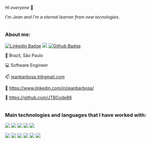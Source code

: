
 _Hi everyone_ 👋

 _I'm Jean and I'm a eternal learner from new tecnologies_.
  
#
### About me:
[![Linkedin Badge](https://img.shields.io/badge/LinkedIn-0077B5?style=for-the-badge&logo=linkedin&logoColor=white)]( LINK_LINKEDIN)
<img src="https://img.shields.io/badge/Gmail-D14836?style=for-the-badge&logo=gmail&logoColor=white" />
[![Github Badge](https://img.shields.io/badge/-Github-000?style=flat-square&logo=Github&logoColor=white&link=LINK_GIT)](LINK_GIT) 

🏡 Brazil, São Paulo

:computer: Software Engineer

:mailbox: jeanbarbosa.it@gmail.com

🔗 https://www.linkedin.com/in/jeanbarbosa/

🔗 https://github.com/JTBCode86

#
### Main technologies and languages that I have worked with: ###

<img src="https://img.shields.io/badge/Amazon_AWS-FF9900?style=for-the-badge&logo=amazonaws&logoColor=white"/> <img src="https://img.shields.io/badge/Visual_Studio-5C2D91?style=for-the-badge&logo=visual%20studio&logoColor=white"/> <img src="https://img.shields.io/badge/.NET-512BD4?style=for-the-badge&logo=dotnet&logoColor=white"/> <img src="https://img.shields.io/badge/C%23-239120?style=for-the-badge&logo=c-sharp&logoColor=white"/> <img src="https://img.shields.io/badge/JavaScript-323330?style=for-the-badge&logo=javascript&logoColor=F7DF1E"/> 

<img src="https://img.shields.io/badge/CSS3-1572B6?style=for-the-badge&logo=css3&logoColor=white"/> <img src="https://img.shields.io/badge/HTML5-E34F26?style=for-the-badge&logo=html5&logoColor=white"/> <img src="https://img.shields.io/badge/C-00599C?style=for-the-badge&logo=c&logoColor=white"/> <img src="https://img.shields.io/badge/C%2B%2B-00599C?style=for-the-badge&logo=c%2B%2B&logoColor=white"/> <img src="https://img.shields.io/badge/PLSQL-F80000?style=for-the-badge&logo=oracle&logoColor=black"/> <img src="https://img.shields.io/badge/Oracle-F80000?style=for-the-badge&logo=oracle&logoColor=black"/>

#
<!--
### Hi there 👋
**JTBCode86/JTBCode86** is a ✨ _special_ ✨ repository because its `README.md` (this file) appears on your GitHub profile.

Here are some ideas to get you started:

- 🔭 I’m currently working on ...
- 🌱 I’m currently learning ...
- 👯 I’m looking to collaborate on ...
- 🤔 I’m looking for help with ...
- 💬 Ask me about ...
- 📫 How to reach me: ...
- 😄 Pronouns: ...
- ⚡ Fun fact: ...
-->
